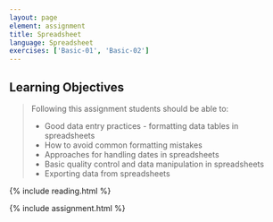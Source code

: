 ```yaml
---
layout: page
element: assignment
title: Spreadsheet                
language: Spreadsheet
exercises: ['Basic-01', 'Basic-02']
---
```


## Learning Objectives

> Following this assignment students should be able to:
>
> - Good data entry practices - formatting data tables in spreadsheets
> - How to avoid common formatting mistakes
> - Approaches for handling dates in spreadsheets
> - Basic quality control and data manipulation in spreadsheets
> - Exporting data from spreadsheets


{% include reading.html %}



{% include assignment.html %}

<!-- End of Assignments Template - Be sure to keep the include statements -->


